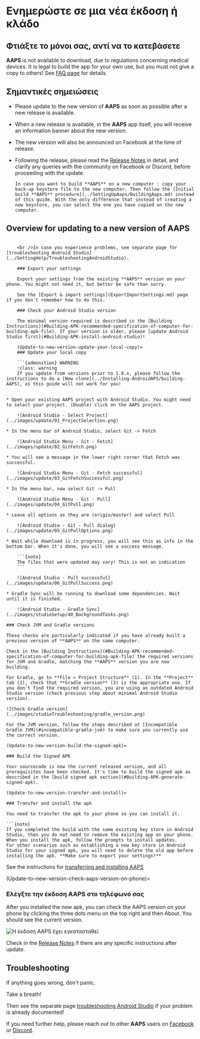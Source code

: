 # Ενημερώστε σε μια νέα έκδοση ή κλάδο

## Φτιάξτε το μόνοι σας, αντί να το κατεβάσετε

**AAPS** is not available to download, due to regulations concerning medical devices. It is legal to build the app for your own use, but you must not give a copy to others! See [FAQ page](../UsefulLinks/FAQ.md) for details.

## Σημαντικές σημειώσεις

* Please update to the new version of **AAPS** as soon as possible after a new release is available.
* When a new release is available, in the **AAPS** app itself, you will receive an information banner about the new version.
* The new version will also be announced on Facebook at the time of release.
* Following the release, please read the [Release Notes](ReleaseNotes.md) in detail, and clarify any queries with the community on Facebook or Discord, before proceeding with the update.
    
    ```{note}
    In case you want to build **AAPS** on a new computer : copy your back-up keystore file to the new computer. Then follow the [Initial build **AAPS** procedure](../SettingUpAaps/BuildingAaps.md) instead of this guide. With the only difference that instead of creating a new keystore, you can select the one you have copied on the new computer.
    ```

## Overview for updating to a new version of AAPS

```{contents} Steps for updating to a new version of AAPS :depth: 1 :local: true

    <br />In case you experience problems, see separate page for [troubleshooting Android Studio](../GettingHelp/TroubleshootingAndroidStudio).
    
    ### Export your settings
    
    Export your settings from the existing **AAPS** version on your phone. You might not need it, but better be safe than sorry.
    
    See the [Export & import settings](ExportImportSettings.md) page if you don't remember how to do this.
    
    ### Check your Android Studio version
    
    The minimal version required is described in the [Building Instructions](#Building-APK-recommended-specification-of-computer-for-building-apk-file). If your version is older, please [update Android Studio first](#Building-APK-install-android-studio)!
    
    (Update-to-new-version-update-your-local-copy)=
    ### Update your local copy
    
    ```{admonition} WARNING
    :class: warning
    If you update from versions prior to 2.8.x, please follow the instructions to do a [New clone](../Installing-AndroidAPS/building-AAPS), as this guide will not work for you!
    

* Open your existing AAPS project with Android Studio. You might need to select your project. (Double) click on the AAPS project.
    
    ![Android Studio - Select Project](../images/update/01_ProjectSelection.png)

* In the menu bar of Android Studio, select Git -> Fetch
    
    ![Android Studio Menu - Git - Fetch](../images/update/02_GitFetch.png)

* You will see a message in the lower right corner that Fetch was successful.
    
    ![Android Studio Menu - Git - Fetch successful](../images/update/03_GitFetchSuccessful.png)

* In the menu bar, now select Git -> Pull
    
    ![Android Studio Menu - Git - Pull](../images/update/04_GitPull.png)

* Leave all options as they are (origin/master) and select Pull
    
    ![Android Studio - Git - Pull dialog](../images/update/05_GitPullOptions.png)

* Wait while download is in progress, you will see this as info in the bottom bar. When it's done, you will see a success message.
    
    ```{note}
    The files that were updated may vary! This is not an indication
    ```
    
    ![Android Studio - Pull successful](../images/update/06_GitPullSuccess.png)

* Gradle Sync will be running to download some dependencies. Wait until it is finished.
    
    ![Android Studio - Gradle Sync](../images/studioSetup/40_BackgroundTasks.png)

### Check JVM and Gradle versions

These checks are particularly indicated if you have already built a previous version of **AAPS** on the same computer.

Check in the [Building Instructions](#Building-APK-recommended-specification-of-computer-for-building-apk-file) the required versions for JVM and Gradle, matching the **AAPS** version you are now building.

For Gradle, go to **File > Project Structure** (1). In the **Project** tab (2), check that **Gradle version** (3) is the appropriate one. If you don't find the required version, you are using an outdated Android Studio version (check previous step about minimal Android Studio version).

![Check Gradle version](../images/studioTroubleshooting/gradle_version.png)

For the JVM version, follow the steps described at [Incompatible Gradle JVM](#incompatible-gradle-jvm) to make sure you currently use the correct version.

(Update-to-new-version-build-the-signed-apk)=

### Build the Signed APK

Your sourcecode is now the current released version, and all prerequisites have been checked. It's time to build the signed apk as described in the [build signed apk section](#Building-APK-generate-signed-apk).

(Update-to-new-version-transfer-and-install)=

### Transfer and install the apk

You need to transfer the apk to your phone so you can install it.

```{note}
If you completed the build with the same existing key store in Android Studio, then you do not need to remove the existing app on your phone. When you install the apk, follow the prompts to install updates.
For other scenarios such as establishing a new key store in Android Studio for your signed apk, you will need to delete the old app before installing the apk. **Make sure to export your settings!**
```

See the instructions for [transferring and installing AAPS](../SettingUpAaps/TransferringAndInstallingAaps.md)

(Update-to-new-version-check-aaps-version-on-phone)=

### Ελέγξτε την έκδοση AAPS στο τηλέφωνό σας

After you installed the new apk, you can check the AAPS version on your phone by clicking the three dots menu on the top right and then About. You should see the current version.

![Η έκδοση AAPS έχει εγκατασταθεί](../images/Update_VersionCheck320.png)

Check in the [Release Notes](../Maintenance/ReleaseNotes.md) if there are any specific instructions after update.

## Troubleshooting

If anything goes wrong, don't panic.

Take a breath!

Then see the separate page [troubleshooting Android Studio](../GettingHelp/TroubleshootingAndroidStudio) if your problem is already documented!

If you need further help, please reach out to other **AAPS** users on [Facebook](https://www.facebook.com/groups/AndroidAPSUsers) or [Discord](https://discord.gg/4fQUWHZ4Mw).